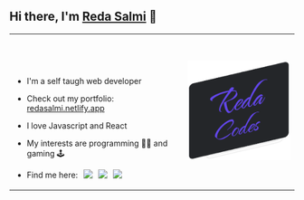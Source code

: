 ## Hi there, I'm [Reda Salmi](https://redasalmi.netlify.app/) 👋

<table border="0">
<tr>
<td style="padding-top: 60px;">

- I'm a self taugh web developer

- Check out my portfolio: [redasalmi.netlify.app](https://redasalmi.netlify.app/)

- I love Javascript and React

- My interests are programming 👨‍💻 and gaming 🕹️

- <p style="display: flex; gap: 10px; align-items: center;">Find me here:
      <a href="https://www.linkedin.com/in/reda-salmi-424a30168/"><img width="25px" src="https://cdn.jsdelivr.net/npm/simple-icons/icons/linkedin.svg" /></a>
      <a href="https://twitter.com/redsalmi"><img width="25px" src="https://cdn.jsdelivr.net/npm/simple-icons/icons/twitter.svg" /></a>
      <a href="mailto:reda.salmi.elt@gmail.com"><img width="25px" src="https://cdn.jsdelivr.net/npm/simple-icons/icons/gmail.svg" /></a>
  </p>

</td>
<td>
<img width="250px" src="./images/logo.png" />
</td>
</tr>
</table>
